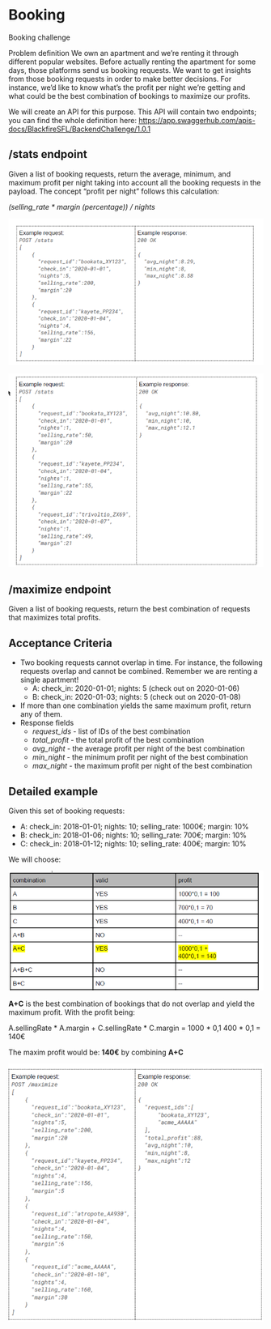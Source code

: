 # Booking
Booking challenge


Problem definition
We own an apartment and we’re renting it through different popular websites. Before actually renting the apartment for some days, those platforms send us booking requests. We want to get insights from those booking requests in order to make better decisions. For instance, we’d like to know what’s the profit per night we’re getting and what could be the best combination of bookings to maximize our profits.

We will create an API for this purpose. This API will contain two endpoints; you can find the whole definition here:
https://app.swaggerhub.com/apis-docs/BlackfireSFL/BackendChallenge/1.0.1

**/stats endpoint**
-
Given a list of booking requests, return the average, minimum, and maximum profit per night taking into account all the booking requests in the payload. The concept “profit per night” follows this calculation:

*(selling_rate * margin (percentage)) / nights*

![img.png](resources/img.png)

![img_1.png](resources/img_1.png)

**/maximize endpoint**
-
Given a list of booking requests, return the best combination of requests that maximizes total profits.

Acceptance Criteria
-
- Two booking requests cannot overlap in time. For instance, the following requests overlap and cannot be combined. Remember we are renting a single apartment!
  - A: check_in: 2020-01-01; nights: 5 (check out on 2020-01-06)
  - B: check_in: 2020-01-03; nights: 5 (check out on 2020-01-08)
- If more than one combination yields the same maximum profit, return any of them.
- Response fields
  - *request_ids* - list of IDs of the best combination
  - *total_profit* - the total profit of the best combination
  - *avg_night* - the average profit per night of the best combination
  - *min_night* - the minimum profit per night of the best combination
  - *max_night* - the maximum profit per night of the best combination

Detailed example
-
Given this set of booking requests:
- A: check_in: 2018-01-01; nights: 10; selling_rate: 1000€; margin: 10%
- B: check_in: 2018-01-06; nights: 10; selling_rate: 700€; margin: 10%
- C: check_in: 2018-01-12; nights: 10; selling_rate: 400€; margin: 10%

We will choose:

![img_2.png](resources/img_2.png)

**A+C** is the best combination of bookings that do not overlap and yield the maximum profit.  With the profit being:

A.sellingRate * A.margin + C.sellingRate * C.margin = 1000 * 0,1 400 * 0,1 = 140€

The maxim profit would be: **140€** by combining **A+C**

![img.png](resources/img_3.png)

